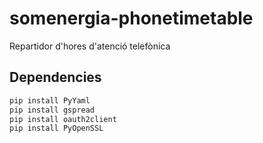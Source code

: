 # somenergia-phonetimetable

Repartidor d'hores d'atenció telefònica


## Dependencies


```bash
pip install PyYaml
pip install gspread
pip install oauth2client
pip install PyOpenSSL
```



